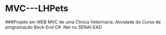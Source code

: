 # MVC---LHPets
###Projeto em WEB MVC de uma Clinica Veterinaria. Atividade do Curso de programação Back-End C# .Net no SENAI-EAD
